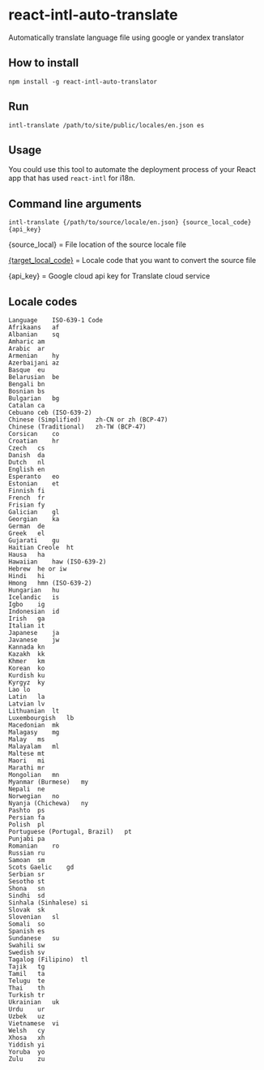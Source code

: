 # react-intl-auto-translate
Automatically translate language file using google or yandex translator

## How to install

```
npm install -g react-intl-auto-translator
```

## Run

```
intl-translate /path/to/site/public/locales/en.json es
```

## Usage

You could use this tool to automate the deployment process of your React app that has used `react-intl` for i18n.

## Command line arguments

```
intl-translate {/path/to/source/locale/en.json} {source_local_code} {api_key}
```

{source_local} = File location of the source locale file

[{target_local_code}](https://cloud.google.com/translate/docs/languages) = Locale code that you want to convert the source file

{api_key} = Google cloud api key for Translate cloud service


## Locale codes

```
Language	ISO-639-1 Code
Afrikaans	af
Albanian	sq
Amharic	am
Arabic	ar
Armenian	hy
Azerbaijani	az
Basque	eu
Belarusian	be
Bengali	bn
Bosnian	bs
Bulgarian	bg
Catalan	ca
Cebuano	ceb (ISO-639-2)
Chinese (Simplified)	zh-CN or zh (BCP-47)
Chinese (Traditional)	zh-TW (BCP-47)
Corsican	co
Croatian	hr
Czech	cs
Danish	da
Dutch	nl
English	en
Esperanto	eo
Estonian	et
Finnish	fi
French	fr
Frisian	fy
Galician	gl
Georgian	ka
German	de
Greek	el
Gujarati	gu
Haitian Creole	ht
Hausa	ha
Hawaiian	haw (ISO-639-2)
Hebrew	he or iw
Hindi	hi
Hmong	hmn (ISO-639-2)
Hungarian	hu
Icelandic	is
Igbo	ig
Indonesian	id
Irish	ga
Italian	it
Japanese	ja
Javanese	jw
Kannada	kn
Kazakh	kk
Khmer	km
Korean	ko
Kurdish	ku
Kyrgyz	ky
Lao	lo
Latin	la
Latvian	lv
Lithuanian	lt
Luxembourgish	lb
Macedonian	mk
Malagasy	mg
Malay	ms
Malayalam	ml
Maltese	mt
Maori	mi
Marathi	mr
Mongolian	mn
Myanmar (Burmese)	my
Nepali	ne
Norwegian	no
Nyanja (Chichewa)	ny
Pashto	ps
Persian	fa
Polish	pl
Portuguese (Portugal, Brazil)	pt
Punjabi	pa
Romanian	ro
Russian	ru
Samoan	sm
Scots Gaelic	gd
Serbian	sr
Sesotho	st
Shona	sn
Sindhi	sd
Sinhala (Sinhalese)	si
Slovak	sk
Slovenian	sl
Somali	so
Spanish	es
Sundanese	su
Swahili	sw
Swedish	sv
Tagalog (Filipino)	tl
Tajik	tg
Tamil	ta
Telugu	te
Thai	th
Turkish	tr
Ukrainian	uk
Urdu	ur
Uzbek	uz
Vietnamese	vi
Welsh	cy
Xhosa	xh
Yiddish	yi
Yoruba	yo
Zulu	zu
```
